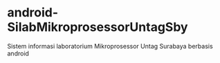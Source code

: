 # android-SilabMikroprosessorUntagSby
Sistem informasi laboratorium Mikroprosessor Untag Surabaya berbasis android
